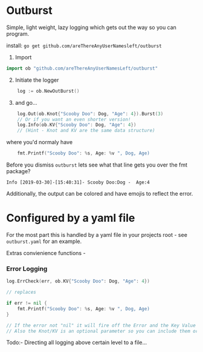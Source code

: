 # Outburst
Simple, light weight, lazy logging which gets out the way so you can program.

install: `go get github.com/areThereAnyUserNamesleft/outburst`

1. Import
```go
import ob "github.com/areThereAnyUserNamesLeft/outburst"

```
2. Initiate the logger
```go
	log := ob.NewOutBurst()
```
3. and go...
```go
	log.Out(ob.Knot{"Scooby Doo": Dog, "Age": 4}).Burst(3)
	// Or if you want an even shorter version!
	log.Info(ob.KV{"Scooby Doo": Dog, "Age": 4})
	// (Hint - Knot and KV are the same data structure)
```
where you'd normaly have
```go
	fmt.Printf("Scooby Doo": %s, Age: %v ", Dog, Age)
```
Before you dismiss `outburst` lets see what that line gets you over the fmt
package?
```
Info [2019-03-30]-[15:40:31]- Scooby Doo:Dog -  Age:4
```
Additionally, the output can be colored and have emojis to reflect the error.
# Configured by a yaml file

For the most part this is handled by a yaml file in your projects root - see `outburst.yaml` for an example.

Extras convienience functions - 
### Error Logging
```go
log.ErrCheck(err, ob.KV{"Scooby Doo": Dog, "Age": 4})

// replaces

if err != nil {
	fmt.Printf("Scooby Doo": %s, Age: %v ", Dog, Age)
}

// If the error not "nil" it will fire off the Error and the Key Value as an Error message. 
// Also the Knot/KV is an optional parameter so you can include them or not or include multiple. 
```

Todo:- Directing all logging above certain level to a file...
